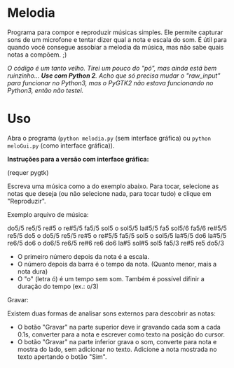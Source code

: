 # Melodia

Programa para compor e reproduzir músicas simples. Ele permite capturar sons de um microfone e tentar dizer qual a nota e escala do som.
É útil para quando você consegue assobiar a melodia da música, mas não sabe quais notas a compõem. ;)

*O código é um tanto velho. Tirei um pouco do "pó", mas ainda está bem ruinzinho...
**Use com Python 2**. Acho que só precisa mudar o "raw_input" para funcionar no Python3, mas o PyGTK2 não estava funcionando no Python3, então não testei.*


# Uso

Abra o programa (`python melodia.py` (sem interface gráfica) ou `python meloGui.py` (como interface gráfica)).

**Instruções para a versão com interface gráfica:**

(requer pygtk)

Escreva uma música como a do exemplo abaixo. Para tocar, selecione as notas que deseja (ou não selecione nada, para tocar tudo) e clique em "Reproduzir".

Exemplo arquivo de música:

do5/5 re5/5 re#5 o
re#5/5 fa5/5 sol5 o
sol5/5 la#5/5 fa5 sol5/6 fa5/6 re#5/5 re5/5 do5 o
do5/5 re5/5 re#5 o
re#5/5 fa5/5 sol5 o
sol5/5 la#5/5 do6 la#5/5 re6/5 do6 o
do6/5 re6/5 re#6 re6 do6 la#5 sol#5 sol5 fa5/3
re#5 re5 do5/3

- O primeiro número depois da nota é a escala.
- O número depois da barra é o tempo da nota. (Quanto menor, mais a nota dura)
- O "o" (letra ó) é um tempo sem som. Também é possível difinir a duração do tempo (ex.: o/3)

Gravar:

Existem duas formas de analisar sons externos para descobrir as notas:

- O botão "Gravar" na parte superior deve ir gravando cada som a cada 0.1s, converter para a nota e escrever como texto na posição do cursor.
- O botão "Gravar" na parte inferior grava o som, converte para nota e mostra do lado, sem adicionar no texto. Adicione a nota mostrada no texto apertando o botão "Sim".
